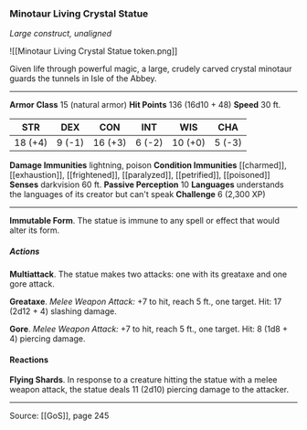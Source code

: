 ### Minotaur Living Crystal Statue
_Large construct, unaligned_

![[Minotaur Living Crystal Statue token.png]]

Given life through powerful magic, a large, crudely carved crystal minotaur guards the tunnels in Isle of the Abbey.






---

**Armor Class** 15 (natural armor)
**Hit Points** 136 (16d10 + 48)
**Speed** 30 ft.

| STR     | DEX     | CON     | INT     | WIS     | CHA     |
|---------|---------|---------|---------|---------|---------|
| 18 (+4) | 9 (-1) | 16 (+3) | 6 (-2) | 10 (+0) | 5 (-3) |

**Damage Immunities** lightning, poison
**Condition Immunities** [[charmed]], [[exhaustion]], [[frightened]], [[paralyzed]], [[petrified]], [[poisoned]]
**Senses** darkvision 60 ft.
**Passive Perception** 10
**Languages** understands the languages of its creator but can't speak
**Challenge** 6 (2,300 XP)

---

**Immutable Form**. The statue is immune to any spell or effect that would alter its form.

##### Actions
**Multiattack**. The statue makes two attacks: one with its greataxe and one gore attack.

**Greataxe**. _Melee Weapon Attack:_ +7 to hit, reach 5 ft., one target. Hit: 17 (2d12 + 4) slashing damage.

**Gore**. _Melee Weapon Attack:_ +7 to hit, reach 5 ft., one target. Hit: 8 (1d8 + 4) piercing damage.

#### Reactions
**Flying Shards**. In response to a creature hitting the statue with a melee weapon attack, the statue deals 11 (2d10) piercing damage to the attacker.


---

Source: [[GoS]], page 245
